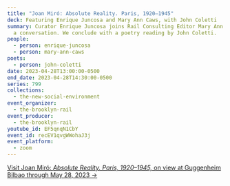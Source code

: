 ```yaml
---
title: "Joan Miró: Absolute Reality. Paris, 1920–1945"
deck: Featuring Enrique Juncosa and Mary Ann Caws, with John Coletti
summary: Curator Enrique Juncosa joins Rail Consulting Editor Mary Ann Caws for
  a conversation. We conclude with a poetry reading by John Coletti.
people:
  - person: enrique-juncosa
  - person: mary-ann-caws
poets:
  - person: john-coletti
date: 2023-04-28T13:00:00-0500
end_date: 2023-04-28T14:30:00-0500
series: 799
collections:
  - the-new-social-environment
event_organizer:
  - the-brooklyn-rail
event_producer:
  - the-brooklyn-rail
youtube_id: EF5qnqN1CbY
event_id: recEV1qvgWWohaJ3j
event_platform:
  - zoom
---
```

[V﻿isit Joan Miró: *Absolute Reality. Paris, 1920–1945,* on view at Guggenheim Bilbao through May 28, 2023 →](https://www.guggenheim-bilbao.eus/en/exhibitions/joan-miro-absolute-reality-paris-1920-1945)